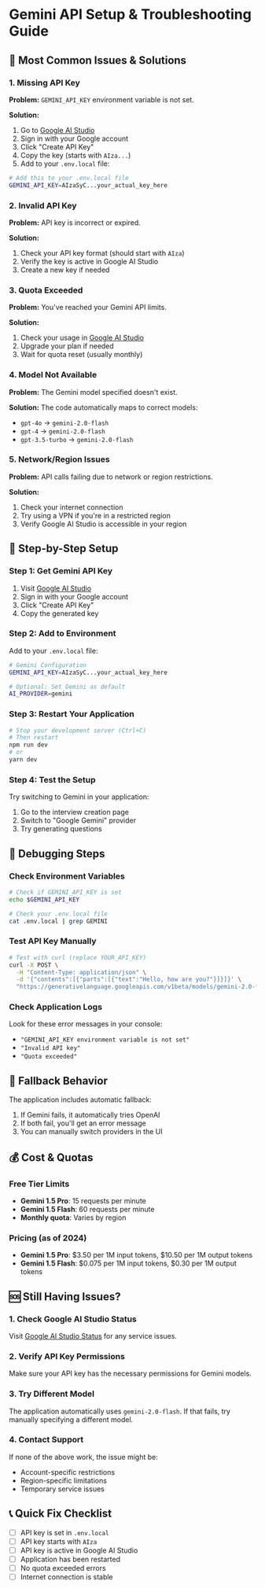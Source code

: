 # Gemini API Setup & Troubleshooting Guide

## 🚨 **Most Common Issues & Solutions**

### **1. Missing API Key**

**Problem:** `GEMINI_API_KEY` environment variable is not set.

**Solution:**
1. Go to [Google AI Studio](https://makersuite.google.com/app/apikey)
2. Sign in with your Google account
3. Click "Create API Key"
4. Copy the key (starts with `AIza...`)
5. Add to your `.env.local` file:

```bash
# Add this to your .env.local file
GEMINI_API_KEY=AIzaSyC...your_actual_key_here
```

### **2. Invalid API Key**

**Problem:** API key is incorrect or expired.

**Solution:**
1. Check your API key format (should start with `AIza`)
2. Verify the key is active in Google AI Studio
3. Create a new key if needed

### **3. Quota Exceeded**

**Problem:** You've reached your Gemini API limits.

**Solution:**
1. Check your usage in [Google AI Studio](https://makersuite.google.com/app/apikey)
2. Upgrade your plan if needed
3. Wait for quota reset (usually monthly)

### **4. Model Not Available**

**Problem:** The Gemini model specified doesn't exist.

**Solution:**
The code automatically maps to correct models:
- `gpt-4o` → `gemini-2.0-flash`
- `gpt-4` → `gemini-2.0-flash`
- `gpt-3.5-turbo` → `gemini-2.0-flash`

### **5. Network/Region Issues**

**Problem:** API calls failing due to network or region restrictions.

**Solution:**
1. Check your internet connection
2. Try using a VPN if you're in a restricted region
3. Verify Google AI Studio is accessible in your region

## 🔧 **Step-by-Step Setup**

### **Step 1: Get Gemini API Key**

1. Visit [Google AI Studio](https://makersuite.google.com/app/apikey)
2. Sign in with your Google account
3. Click "Create API Key"
4. Copy the generated key

### **Step 2: Add to Environment**

Add to your `.env.local` file:

```bash
# Gemini Configuration
GEMINI_API_KEY=AIzaSyC...your_actual_key_here

# Optional: Set Gemini as default
AI_PROVIDER=gemini
```

### **Step 3: Restart Your Application**

```bash
# Stop your development server (Ctrl+C)
# Then restart
npm run dev
# or
yarn dev
```

### **Step 4: Test the Setup**

Try switching to Gemini in your application:
1. Go to the interview creation page
2. Switch to "Google Gemini" provider
3. Try generating questions

## 🐛 **Debugging Steps**

### **Check Environment Variables**

```bash
# Check if GEMINI_API_KEY is set
echo $GEMINI_API_KEY

# Check your .env.local file
cat .env.local | grep GEMINI
```

### **Test API Key Manually**

```bash
# Test with curl (replace YOUR_API_KEY)
curl -X POST \
  -H "Content-Type: application/json" \
  -d '{"contents":[{"parts":[{"text":"Hello, how are you?"}]}]}' \
  "https://generativelanguage.googleapis.com/v1beta/models/gemini-2.0-flash:generateContent?key=YOUR_API_KEY"
```

### **Check Application Logs**

Look for these error messages in your console:
- `"GEMINI_API_KEY environment variable is not set"`
- `"Invalid API key"`
- `"Quota exceeded"`

## 🔄 **Fallback Behavior**

The application includes automatic fallback:
1. If Gemini fails, it automatically tries OpenAI
2. If both fail, you'll get an error message
3. You can manually switch providers in the UI

## 💰 **Cost & Quotas**

### **Free Tier Limits**
- **Gemini 1.5 Pro**: 15 requests per minute
- **Gemini 1.5 Flash**: 60 requests per minute
- **Monthly quota**: Varies by region

### **Pricing (as of 2024)**
- **Gemini 1.5 Pro**: $3.50 per 1M input tokens, $10.50 per 1M output tokens
- **Gemini 1.5 Flash**: $0.075 per 1M input tokens, $0.30 per 1M output tokens

## 🆘 **Still Having Issues?**

### **1. Check Google AI Studio Status**
Visit [Google AI Studio Status](https://status.ai.google.dev/) for any service issues.

### **2. Verify API Key Permissions**
Make sure your API key has the necessary permissions for Gemini models.

### **3. Try Different Model**
The application automatically uses `gemini-2.0-flash`. If that fails, try manually specifying a different model.

### **4. Contact Support**
If none of the above work, the issue might be:
- Account-specific restrictions
- Region-specific limitations
- Temporary service issues

## 📞 **Quick Fix Checklist**

- [ ] API key is set in `.env.local`
- [ ] API key starts with `AIza`
- [ ] API key is active in Google AI Studio
- [ ] Application has been restarted
- [ ] No quota exceeded errors
- [ ] Internet connection is stable 
